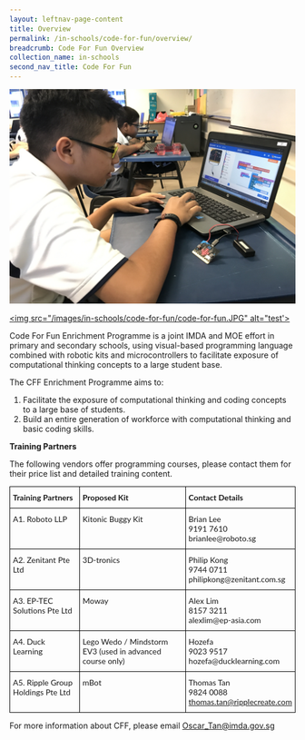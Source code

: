 ```yaml
---
layout: leftnav-page-content
title: Overview
permalink: /in-schools/code-for-fun/overview/
breadcrumb: Code For Fun Overview
collection_name: in-schools
second_nav_title: Code For Fun
---
```

![code for fun image](/images/in-schools/code-for-fun/code-for-fun.JPG)

<a href="www.bbc.co.uk"><img src="/images/in-schools/code-for-fun/code-for-fun.JPG" alt="test'></a>

Code For Fun  Enrichment Programme is a joint IMDA and MOE effort in primary and secondary schools, using visual-based programming language combined with robotic kits and microcontrollers to facilitate exposure of computational thinking concepts to a large student base. 

The CFF Enrichment Programme aims to:

1. Facilitate the exposure of computational thinking and coding concepts to a large base of students.
2. Build an entire generation of workforce with computational thinking and basic coding skills. 

**Training Partners**

The following vendors offer programming courses, please contact them for their price list and detailed training content.

<style type="text/css">
.tg  {border-collapse:collapse;border-spacing:0;}
.tg td{font-family:Lato;font-size:14px;padding:10px 5px;border-style:solid;border-width:1px;overflow:hidden;word-break:normal;border-color:black;}
.tg th{font-family:Lato;font-size:14px;font-weight:normal;padding:10px 5px;border-style:solid;border-width:1px;overflow:hidden;word-break:normal;border-color:black;}
.tg .tg-1wig{font-weight:bold;text-align:left;vertical-align:top}
.tg .tg-0lax{text-align:left;vertical-align:top}
</style>
<table class="tg">
  <tr>
    <th class="tg-1wig">Training Partners</th>
    <th class="tg-1wig">Proposed Kit</th>
    <th class="tg-1wig">Contact Details</th>
  </tr>
  <tr>
    <td class="tg-0lax">A1. Roboto LLP</td>
    <td class="tg-0lax">Kitonic Buggy Kit</td>
    <td class="tg-0lax">Brian Lee<br>9191 7610<br>brianlee@roboto.sg</td>
  </tr>
  <tr>
    <td class="tg-0lax">A2. Zenitant Pte Ltd</td>
    <td class="tg-0lax">3D-tronics</td>
    <td class="tg-0lax">Philip Kong<br>9744 0711<br>philipkong@zenitant.com.sg</td>
  </tr>
  <tr>
    <td class="tg-0lax">A3. EP-TEC Solutions Pte Ltd</td>
    <td class="tg-0lax">Moway</td>
    <td class="tg-0lax">Alex Lim<br>8157 3211<br>alexlim@ep-asia.com</td>
  </tr>
  <tr>
    <td class="tg-0lax">A4. Duck Learning</td>
    <td class="tg-0lax">Lego Wedo / Mindstorm EV3 (used in advanced course only)</td>
    <td class="tg-0lax">Hozefa<br>9023 9517<br>hozefa@ducklearning.com</td>
  </tr>
  <tr>
    <td class="tg-0lax">A5. Ripple Group Holdings Pte Ltd</td>
    <td class="tg-0lax">mBot</td>
    <td class="tg-0lax">Thomas Tan<br>9824 0088<br><a href="thomas.tan@ripplecreate.com">thomas.tan@ripplecreate.com</a></td>
  </tr>
</table>


For more information about CFF, please email <Oscar_Tan@imda.gov.sg>
